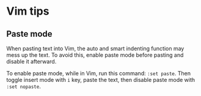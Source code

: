 # Vim tips

## Paste mode

When pasting text into Vim, the auto and smart indenting function may mess up
the text. To avoid this, enable paste mode before pasting and disable it
afterward.

To enable paste mode, while in Vim, run this command: `:set paste`. Then toggle
insert mode with `i` key, paste the text, then disable paste mode with
`:set nopaste`.
